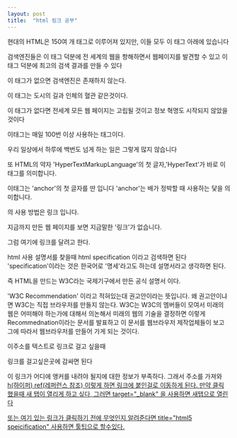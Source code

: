 ```yaml
---
layout: post
title:  "html 링크 공부"
---
```


현대의 HTML은 150여 개 태그로 이루어져 있지만,
이들 모두 이 태그 아래에 있습니다

검색엔진들은 이 태그 덕분에 
전 세계의 웹을 항해하면서 웹페이지를 발견할 수 있고
이 태그 덕분에 최고의 검색 결과를 만들 수 있다

이 태그가 없으면 검색엔진은 존재하지 않는다. 

이 태그는 도시의 길과 인체의 혈관 같은것이다.

이 태그가 없다면 전세계 모든 웹 페이지는 고립될 것이고
정보 혁명도 시작되지 않았을 것이다

이태그는 매일 100번 이상 사용하는 태그이다.

우리 일상에서 하루에 백번도 넘게 하는 일은 그렇게 많지 않습니다

또 HTML의 약자
'HyperTextMarkupLanguage'의 첫 글자,'HyperText'가 바로 이 태그를 의미합니다.

이태그는 'anchor'의 첫 글자를 딴 <a>입니다 
'anchor'는 배가 정박할 때 사용하는 닻을 의미합니다.

<a>의 사용 방법은 링크 입니다. 

지금까지 만든 웹 페이지를 보면  지금말한 '링크'가 없습니다.

그럼 여기에 링크를 달려고 한다.

html 사용 설명서를 찾을때 html specification 이라고 검색하면 된다 
'specification'이라는 것은 한국어로 '명세'라고도 하는데 설명서라고 생각하면 된다.

즉 HTML을 만드는 W3C라는 국제기구에서 만든 공식 설명서 이다.

'W3C Recommendation' 이라고 적혀있는대 권고안이라는 뜻입니다.
왜 권고안이냐면 W3C는 직접 브라우저를 만들지 않는다.
W3C는 W3C의 멤버들이 모여서 미래의 웹은 어떠해야 하는가에 대해서 의논해서
미래의 웹의 기술을 결정하면 이렇게 Recommednation이라는 문서를 발표하고
이 문서를 웹브라우저 제작업체들이 보고
그에 따라서 웹브라우저를 만들어 가게 되는 것이다.

이주소를 텍스트로 링크로 걸고 싶을때

링크를 걸고싶은곳에 
<a> </a> 감싸면 된다

이 링크가 어디에 앵커를 내려야 될지에 대한 정보가 부족하다.
그래서 주소를 가져와  <a href="붙어넣기">
h(하이퍼) ref(레퍼런스 참조) 이렇게 하면  링크에 붙인걸로 이동하게 된다.
만약 클릭 했을때 새 탭이 열리게 하고 싶다, 그러면
target="_blank"  을 사용하면 새탭으로 열린다

또는 여기 있는 링크가 클릭하기 전에 무엇인지 알려준다면
title="html5 speicification"  사용하면 툴팁으로 할수있다.

